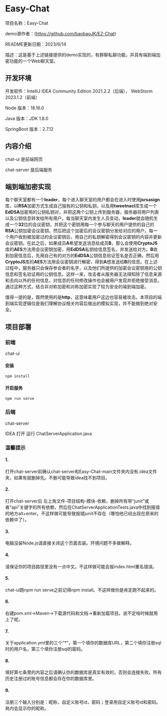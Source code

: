 # Easy-Chat

项目名称：Easy-Chat

demo源作者：(https://github.com/baobaoJK/EZ-Chat)

README更新日期：2023/6/14

描述：这是基于上述链接提供的demo实现的，有群聊私聊功能，并具有端到端加密功能的一个Web聊天室。



## 开发环境

开发软件：IntelliJ IDEA Community Edition 2021.2.2（后端）， WebStorm 2023.1.2（前端）

Node 版本：18.16.0

Java 版本：JDK 1.8.0

SpringBoot 版本：2.7.12



## 内容介绍

chat-ui 是前端网页

chat-server 是后端服务


## 端到端加密实现

每个聊天室都有一个**leader**，每个进入聊天室的用户都会在进入时使用**jsrsasign**库，以**RSA**加密方式生成自己独有的公钥和私钥，以及用**tweetnacl**库生成一个**EdDSA**加密用的公钥私钥对，并把这两个公钥上传到服务器，服务器将用户列表以及公钥信息转发给所有用户。每当聊天室内发生人员变动，**leader**就会随机生成一个**32**位的会议密钥，并把这个密钥用每一个参与聊天的用户提供的自己的**RSA**公钥加密会议密钥，然后把这个加密后的会议密钥分发给对应的用户。每一个用户收到被加密过的会议密钥后，用自己的私钥解密得到会议密钥的内容并更新会议密钥。在此之后，如果成员**A**希望发送消息给成员**B**，那么会使用**CryptoJS**库的**AES**方法用会议密钥加密，用**EdDSA**私钥给信息签名，并发送给对方。**B**收到加密信息后，先用自己有的对方的**EdDSA**公钥信息验证签名是否正确，然后用**CryptoJS**库的**AES**方法用会议密钥进行解密，得到**A**想发送给**B**的信息。在上述过程中，服务器只会保存参会者的名字，以及他们所提供的加密会议密钥用的公钥信息和签名验证用的公钥信息。这样一来，攻击者从服务器无法得知除了信息来源和去向以外的任何信息，对信息的任何修改操作也会被用户发现并拒绝接受消息。通过这种方式，结合非对称加密和对称加密实现了较为安全的端到端加密。

值得一提的是，既然使用的是**http**，这意味着用户这边也容易被攻击。本项目的端到端实现逻辑仅是我们理解协议相关内容后做出的模拟实现，并不能做到绝对安全。


## 项目部署



### 前端

chat-ui

#### 安装
```
npm install
```


#### 开启服务

```
npm run serve
```



### 后端

chat-server

IDEA 打开 运行 ChatServerApplication.java



### 温馨提示

#### 1.

打开chat-server前确认chat-server和Easy-Chat-main文件夹内没有.idea文件夹，如果有就删掉先。不删可能导致idea找不到项目。

#### 2.

打开chat-server后 左上角文件-项目结构-模块-依赖，删掉所有带“junit”或者“api”关键字的所有依赖，然后在ChatServerApplicationTests.java中找到报错的地方alt+enter。不这样做可能导致报错junit不存在（哪怕他已经出现在原来的依赖中了）。

#### 3.

电脑没装Node.js请直接关闭这个页面去装。环境问题不多做解释。

#### 4.

请保证你的项目路径里没有一点中文。不这样做可能会报index.html重名错误。

#### 5.

chat-ui跑npm run serve之前记得npm install。不这样做你是肯定跑不起来的。

#### 6.

右键pom.xml->Maven->下载源代码和文档->重新加载项目。说不定啥时候就用上了呢。

#### 7.

关于application.yml里的三个“*”，第一个填你的数据库URL，第二个填你注册sql时的用户名，第三个填你注册sql的密码。

#### 8.

填好第七条里的内容之后请确认你的数据库是真实有效的，否则会连接失败。所有历史注册过的账号信息都会存在你的数据库里。

#### 9.

注册三个输入分别是：昵称，自定义账号id，密码；登录用自定义账号id和密码。局内会显示你的昵称。


